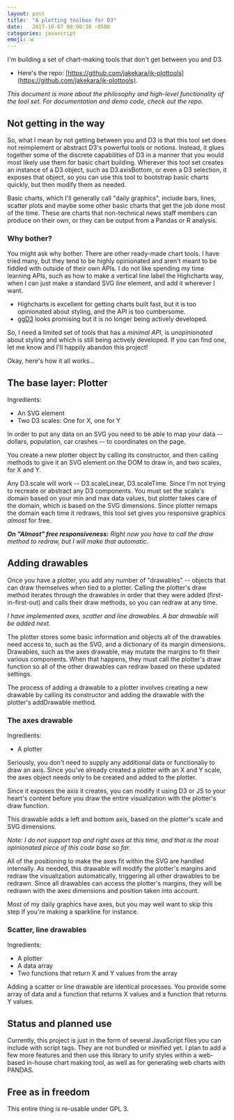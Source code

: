 ```yaml
---
layout: post
title:  "A plotting toolbox for D3"
date:   2017-10-07 00:00:30 -0500
categories: javascript
emoji: 📊
---
```


I'm building a set of chart-making tools that don't get between you and D3.

* Here's the repo:
[https://github.com/jakekara/jk-plottools](https://github.com/jakekara/jk-plottools).


_This document is more about the philosophy and high-level functionality of
the tool set. For documentation and demo code, check out the repo._

## Not getting in the way

So, what I mean by not getting between you and D3 is that this tool set
does not reimplement or abstract D3's powerful tools or notions. Instead,
it glues together some of the discrete capabilities of D3 in a manner that
you would most likely use them for basic chart building. Wherever this tool
set creates an instance of a D3 object, such as D3.axisBottom, or even a D3
selection, it exposes that object, so you can use this tool to bootstrap basic
charts quickly, but then modify them as needed.

Basic charts, which I'll generally call "daily graphics", include bars,
lines, scatter plots and maybe some other basic charts that get the job
done most of the time. These are charts that non-technical news staff
members can produce on their own, or they can be output from a Pandas or R
analysis.

### Why bother?

You might ask why bother. There are other ready-made chart tools. I have
tried many, but they tend to be highly opinionated and aren't meant to be
fiddled with outside of their own APIs. I do not like spending my time
learning APIs, such as how to make a vertical line label the Highcharts
way, when I can just make a standard SVG _line_ element, and add it
wherever I want.

* Highcharts is excellent for getting charts built fast, but it is too
opinionated about styling, and the API is too cumbersome.
* [ggD3](https://benjh33.github.io/ggd3/) looks promising but it is no longer
being actively developed.

So, I need a limited set of tools that has a _minimal API_, is
_unopinionated_ about styling and which is still being actively
developed. If you can find one, let me know and I'll happily abandon this
project!

Okay, here's how it all works...

## The base layer: Plotter

Ingredients:

* An SVG element
* Two D3 scales: One for X, one for Y

In order to put any data on an SVG you need to be able to map your data --
dollars, population, car crashes -- to coordinates on the page.

You create a new plotter object by calling its constructor, and then
calling methods to give it an SVG element on the DOM to draw in, and two
scales, for X and Y.

Any D3.scale will work -- D3.scaleLinear, D3.scaleTime. Since I'm not
trying to recreate or abstract any D3 components. You must set the scale's
domain based on your min and max data values, but plotter takes care of the
domain, which is based on the SVG dimensions. Since plotter remaps the
domain each time it redraws, this tool set gives you responsive graphics
_almost_ for free.

***On "Almost" free responsiveness:*** _Right now you have to call the
   draw method to redraw, but I will make that automatic._ 

## Adding drawables 

Once you have a plotter, you add any number of "drawables" -- objects that
can draw themselves when tied to a plotter. Calling the plotter's draw
method iterates through the drawables in order that they were added
(first-in-first-out) and calls their draw methods, so you can redraw at
any time.

_I have implemented axes, scatter and line drawables. A bar drawable will
be added next._ 

The plotter stores some basic information and objects all of the drawables
need access to, such as the SVG, and a dictionary of its margin
dimensions. Drawables, such as the axes drawable, may mutate the margins to
fit their various components. When that happens, they must call the
plotter's draw function so all of the other drawables can redraw based on
these updated settings.

The process of adding a drawable to a plotter involves creating a new
drawable by calling its constructor and adding the drawable with the
plotter's addDrawable method. 

### The axes drawable

Ingredients:

* A plotter

Seriously, you don't need to supply any additional data or functionaliy to
draw an axis. Since you've already created a plotter with an X and Y scale,
the axes object needs only to be created and added to the plotter.

Since it exposes the axis it creates, you can modify it using D3 or JS to
your heart's content before you draw the entire visualization with the
plotter's draw function.

This drawable adds a left and bottom axis, based on the plotter's scale and
SVG dimensions.

_Note: I do not support top and right axes at this time, and that is the
most opinionated piece of this code base so far._

All of the positioning to make the axes fit within the SVG are
handled internally. As needed, this drawable will modify the plotter's
margins and redraw the visualization automatically, triggering all other
drawables to be redrawn. Since all drawables can access the plotter's
margins, they will be redrawn with the axes dimensions and position taken
into account.

Most of my daily graphics have axes, but you may well want to skip this
step if you're making a sparkline for instance.

### Scatter, line drawables

Ingredients:

* A plotter
* A data array
* Two functions that return X and Y values from the array

Adding a scatter or line drawable are identical processes. You provide some
array of data and a function that returns X values and a function that
returns Y values.

## Status and planned use

Currently, this project is just in the form of several JavaScript files you
can include with script tags. They are not bundled or minified yet. I plan
to add a few more features and then use this library to unify styles within
a web-based in-house chart making tool, as well as for generating web
charts with PANDAS.

## Free as in freedom

This entire thing is re-usable under GPL 3.
